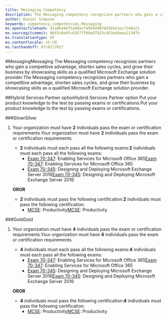 ```yaml
---
title: Messaging Competency
description: The Messaging competency recognizes partners who gain a competitive advantage, shorten sales cycles, and grow their business by showcasing skills as a qualified Microsoft Exchange solution provider.
author: Daniel Simpson
keywords: competency,competencies,Messaging
ms.openlocfilehash: 41a8bd44f5a0dacf49554907dd381e1ec7140a21
ms.sourcegitcommit: 8b55c0a9fc63577f09a97923c453e4daea21397b
ms.translationtype: HT
ms.contentlocale: zh-CN
ms.lasthandoff: 07/07/2017
---
```

#<a name="messaging"></a><span data-ttu-id="38d37-104">Messaging</span><span class="sxs-lookup"><span data-stu-id="38d37-104">Messaging</span></span>
<span data-ttu-id="38d37-105">The Messaging competency recognizes partners who gain a competitive advantage, shorten sales cycles, and grow their business by showcasing skills as a qualified Microsoft Exchange solution provider.</span><span class="sxs-lookup"><span data-stu-id="38d37-105">The Messaging competency recognizes partners who gain a competitive advantage, shorten sales cycles, and grow their business by showcasing skills as a qualified Microsoft Exchange solution provider.</span></span>

##<a name="hybrid-services-partner-option"></a><span data-ttu-id="38d37-106">Hybrid Services Partner option</span><span class="sxs-lookup"><span data-stu-id="38d37-106">Hybrid Services Partner option</span></span>
<span data-ttu-id="38d37-107">Put your product knowledge to the test by passing exams or certifications.</span><span class="sxs-lookup"><span data-stu-id="38d37-107">Put your product knowledge to the test by passing exams or certifications.</span></span>

###<a name="silver"></a><span data-ttu-id="38d37-108">Silver</span><span class="sxs-lookup"><span data-stu-id="38d37-108">Silver</span></span>
1. <span data-ttu-id="38d37-109">Your organization must have **2** individuals pass the exam or certification requirements.</span><span class="sxs-lookup"><span data-stu-id="38d37-109">Your organization must have **2** individuals pass the exam or certification requirements.</span></span>
    
    - <span data-ttu-id="38d37-110">**2** individuals must each pass all the following exams:</span><span class="sxs-lookup"><span data-stu-id="38d37-110">**2** individuals must each pass all the following exams:</span></span>
        - <span data-ttu-id="38d37-111">[Exam 70-347](https://www.microsoft.com/en-us/learning/exam-70-347.aspx): Enabling Services for Microsoft Office 365</span><span class="sxs-lookup"><span data-stu-id="38d37-111">[Exam 70-347](https://www.microsoft.com/en-us/learning/exam-70-347.aspx): Enabling Services for Microsoft Office 365</span></span>
        - <span data-ttu-id="38d37-112">[Exam 70-345](https://www.microsoft.com/en-us/learning/exam-70-345.aspx): Designing and Deploying Microsoft Exchange Server 2016</span><span class="sxs-lookup"><span data-stu-id="38d37-112">[Exam 70-345](https://www.microsoft.com/en-us/learning/exam-70-345.aspx): Designing and Deploying Microsoft Exchange Server 2016</span></span>

    **<span data-ttu-id="38d37-113">OR</span><span class="sxs-lookup"><span data-stu-id="38d37-113">OR</span></span>**

     - <span data-ttu-id="38d37-114">**2** individuals must pass the following certification:</span><span class="sxs-lookup"><span data-stu-id="38d37-114">**2** individuals must pass the following certification:</span></span>
        - <span data-ttu-id="38d37-115">[MCSE](https://www.microsoft.com/en-us/learning/mcse-productivity-certification.aspx): Productivity</span><span class="sxs-lookup"><span data-stu-id="38d37-115">[MCSE](https://www.microsoft.com/en-us/learning/mcse-productivity-certification.aspx): Productivity</span></span>

###<a name="gold"></a><span data-ttu-id="38d37-116">Gold</span><span class="sxs-lookup"><span data-stu-id="38d37-116">Gold</span></span>
1. <span data-ttu-id="38d37-117">Your organization must have **4** individuals pass the exam or certification requirements.</span><span class="sxs-lookup"><span data-stu-id="38d37-117">Your organization must have **4** individuals pass the exam or certification requirements.</span></span>

    - <span data-ttu-id="38d37-118">**4** individuals must each pass all the following exams:</span><span class="sxs-lookup"><span data-stu-id="38d37-118">**4** individuals must each pass all the following exams:</span></span>
        - <span data-ttu-id="38d37-119">[Exam 70-347](https://www.microsoft.com/en-us/learning/exam-70-347.aspx): Enabling Services for Microsoft Office 365</span><span class="sxs-lookup"><span data-stu-id="38d37-119">[Exam 70-347](https://www.microsoft.com/en-us/learning/exam-70-347.aspx): Enabling Services for Microsoft Office 365</span></span>
        - <span data-ttu-id="38d37-120">[Exam 70-345](https://www.microsoft.com/en-us/learning/exam-70-345.aspx): Designing and Deploying Microsoft Exchange Server 2016</span><span class="sxs-lookup"><span data-stu-id="38d37-120">[Exam 70-345](https://www.microsoft.com/en-us/learning/exam-70-345.aspx): Designing and Deploying Microsoft Exchange Server 2016</span></span>

    **<span data-ttu-id="38d37-121">OR</span><span class="sxs-lookup"><span data-stu-id="38d37-121">OR</span></span>**

    - <span data-ttu-id="38d37-122">**4** individuals must pass the following certification:</span><span class="sxs-lookup"><span data-stu-id="38d37-122">**4** individuals must pass the following certification:</span></span>
        - <span data-ttu-id="38d37-123">[MCSE](https://www.microsoft.com/en-us/learning/mcse-productivity-certification.aspx): Productivity</span><span class="sxs-lookup"><span data-stu-id="38d37-123">[MCSE](https://www.microsoft.com/en-us/learning/mcse-productivity-certification.aspx): Productivity</span></span>


